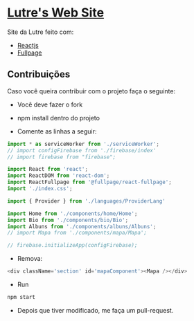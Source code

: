 # [Lutre's Web Site](https://lutre.com.br/)

Site da Lutre feito com:
* [Reactjs](https://reactjs.org/)
* [Fullpage](https://alvarotrigo.com/fullPage/)

## Contribuições

Caso você queira contribuir com o projeto faça o seguinte:
* Você deve fazer o fork

* npm install dentro do projeto

* Comente as linhas a seguir:
```javascript
import * as serviceWorker from './serviceWorker';
// import configFirebase from './firebase/index'
// import firebase from "firebase";

import React from 'react';
import ReactDOM from 'react-dom';
import ReactFullpage from '@fullpage/react-fullpage';
import './index.css';

import { Provider } from './languages/ProviderLang'

import Home from './components/home/Home';
import Bio from './components/bio/Bio';
import Albuns from './components/albuns/Albuns';
// import Mapa from './components/mapa/Mapa';

// firebase.initializeApp(configFirebase);
```

* Remova: 
```javascript
<div className='section' id='mapaComponent'><Mapa /></div>
```

* Run
```bash
npm start
```
* Depois que tiver modificado, me faça um pull-request.
